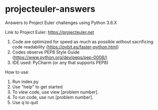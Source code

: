 # projecteuler-answers

Answers to Project Euler challenges using Python 3.6.X

Link to Project Euler: https://projecteuler.net

1. Code are optimized for speed as much as possible without sacrificing code readability (https://pybit.es/faster-python.html)
2. Codes observe PEP8 Style Guide (https://www.python.org/dev/peps/pep-0008/)
3. IDE used: PyCharm (or any that supports PEP8)

How to use:

1. Run index.py
2. Use "help" to get started
3. To view code, use view <space> [problem number].
4. To run code, use run <space> [problem number].
5. Use q to quit
